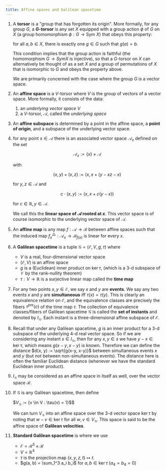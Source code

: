 ```yaml
---
title: Affine spaces and Galilean spacetime
---
```

1. A **torsor** is a "group that has forgotten its origin". More formally, for any group $G$, a **$G$-torsor** is any set $X$ equipped with a group action $\phi$ of $G$ on $X$ (a group homomorphism $\phi: G \to \text{Sym } X$) that obeys this property:

    for all $a, b \in X$, there is exactly one $g \in G$ such that $g(a) = b$.

    This condition implies that the group action is faithful (the homomorphism $G \to Sym X$ is injective), so that a $G$-torsor on $X$ can alternatively be thought of as a set $X$ and a group of permutations of $X$ that is isomorphic to $G$ and obeys the property above.

    We are primarily concerned with the case where the group $G$ is a vector space.

2. An **affine space** is a $V$-torsor where $V$ is the group of vectors of a vector space. More formally, it consists of the data:

     1. an *underlying vector space* $V$
     2. a $V$-torsor, $\mathcal{A}$, called the *underlying space*

3. An **affine subspace** is determined by a point in the affine space, a **point of origin**, and a subspace of the underlying vector space.

4. for any point $x \in \mathcal{A}$ there is an associated vector space $\mathcal{A}_x$ defined on the set

    $$\mathcal{A}_x := \{x\} \times \mathcal{A}$$

    with

    $$(x, y) + (x,z) := (x, x + (y-x  z-x)$$

    for $y, z \in \mathcal{A}$ and

    $$c \cdot (x, y) := (x, x + c(y-x))$$

    for $c \in \mathbb{R}, y \in \mathcal{A}$.

    We call this the **linear space of $\mathcal{A}$ rooted at $x$**. This vector space is of course isomorphic to the underlying vector space of $\mathcal{A}$.

5. An **affine map** is any map $f: \mathcal{A} \to \mathcal{B}$ between affine spaces such that the induced map $f_x^{\triangle}: \mathcal{A}_x \to \mathcal{B}_{f(x)}$ is linear for every $x$.


6. A **Galilean spacetime** is a tuple $\mathcal{G} = (\mathcal{E}, V, g, \tau)$ where

     - $V$ is a real, four-dimensional vector space
     - $(\mathcal{E}, V)$ is an affine space
     - $g$ is a (Euclidean) inner product on $\ker \tau$, (which is a 3-d subspace of $\mathcal{V}$ by the rank-nullity theorem)
     - $\tau: V \to \mathbb{R}$ is a surjective linear map called the **time map**

7. For any two points $x, y \in \mathcal{E}$, we say $x$ and $y$ are **events**. We say any two events $x$ and $y$ are **simultaneous** iff $\tau(x) = \tau(y)$. This is clearly an equivalence relation on $\mathcal{E}$, and the equivalence classes are precisely the fibers $\tau^{pre}(c)$ of the time map $\tau$. The collection of equivalence classes/fibers of Galilean spacetime $\mathcal{G}$ is called the **set of instants** and denoted by $I_{\mathcal{G}}$. Each instant is a three-dimensional affine subspace of $\mathcal{E}$.

8. Recall that under any Galilean spacetime, $g$ is an inner product for a 3-d subspace of the underlying 4-d real vector space. So if we are considering any instant $s \in I_{\mathcal{G}}$, then for any $x, y \in s$ we have $y - x \in \ker \tau$, which means $g(x-y, x-y)$ is known. Therefore we can define the distance $d(x, y) := \sqrt{g(x-y, x-y)}$ between simultaneous events $x$ and $y$ (but not between non-simultaneous events). The distance here is often the familiar Euclidean distance (whenever we have the standard Euclidean inner product).


9. $I_{\mathcal{G}}$ may be considered as an affine space in itself as well, over the vector space $\mathcal{R}$.

10. If $\mathcal{G}$ is any Galilean spacetime, then define

    $$V_{\mathcal{G}}$ := \{v \in V : \tau(v) = 1\}$$

    We can turn $V_{\mathcal{G}}$ into an affine space over the 3-d vector space $\ker \tau$ by noting that $w - v \in \ker \tau$ for all $w, v \in V_{\mathcal{G}}$. This space is said to be the affine space of **Galilean velocities**.

11. **Standard Galilean spacetime** is where we use

     - $\mathcal{E} = \mathcal{R}^3 \times \mathcal{R}$
     - $V = \mathbb{R}^4$
     - $\tau$ is the projection map $(x,y,z,t) \mapsto t$.
     - $g(a, b) = \sum_1^3 a_i b_i$ for $a, b \in \ker \tau$ ($a_4 = b_4 = 0$)
